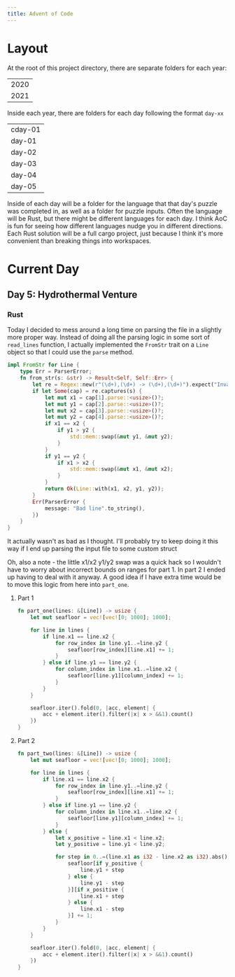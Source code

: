 ```yaml
---
title: Advent of Code
---
```


# Layout

At the root of this project directory, there are separate folders for
each year:

|      |
|------|
| 2020 |
| 2021 |

Inside each year, there are folders for each day following the format
`day-xx`

|         |
|---------|
| cday-01 |
| day-01  |
| day-02  |
| day-03  |
| day-04  |
| day-05  |

Inside of each day will be a folder for the language that that day's
puzzle was completed in, as well as a folder for puzzle inputs. Often
the language will be Rust, but there might be different languages for
each day. I think AoC is fun for seeing how different languages nudge
you in different directions. Each Rust solution will be a full cargo
project, just because I think it's more convenient than breaking things
into workspaces.

# Current Day

## Day 5: Hydrothermal Venture

### Rust

Today I decided to mess around a long time on parsing the file in a
slightly more proper way. Instead of doing all the parsing logic in some
sort of `read_lines` function, I actually implemented the `FromStr`
trait on a `Line` object so that I could use the `parse` method.

``` rust
impl FromStr for Line {
    type Err = ParserError;
    fn from_str(s: &str) -> Result<Self, Self::Err> {
        let re = Regex::new(r"(\d+),(\d+) -> (\d+),(\d+)").expect("Invalid regex");
        if let Some(cap) = re.captures(s) {
            let mut x1 = cap[1].parse::<usize>()?;
            let mut y1 = cap[2].parse::<usize>()?;
            let mut x2 = cap[3].parse::<usize>()?;
            let mut y2 = cap[4].parse::<usize>()?;
            if x1 == x2 {
                if y1 > y2 {
                    std::mem::swap(&mut y1, &mut y2);
                }
            }
            if y1 == y2 {
                if x1 > x2 {
                    std::mem::swap(&mut x1, &mut x2);
                }
            }
            return Ok(Line::with(x1, x2, y1, y2));
        }
        Err(ParserError {
            message: "Bad line".to_string(),
        })
    }
}
```

It actually wasn't as bad as I thought. I'll probably try to keep doing
it this way if I end up parsing the input file to some custom struct

Oh, also a note - the little x1/x2 y1/y2 swap was a quick hack so I
wouldn't have to worry about incorrect bounds on ranges for part 1. In
part 2 I ended up having to deal with it anyway. A good idea if I have
extra time would be to move this logic from here into `part_one`.

1.  Part 1

    ``` rust
    fn part_one(lines: &[Line]) -> usize {
        let mut seafloor = vec![vec![0; 1000]; 1000];

        for line in lines {
            if line.x1 == line.x2 {
                for row_index in line.y1..=line.y2 {
                    seafloor[row_index][line.x1] += 1;
                }
            } else if line.y1 == line.y2 {
                for column_index in line.x1..=line.x2 {
                    seafloor[line.y1][column_index] += 1;
                }
            }
        }

        seafloor.iter().fold(0, |acc, element| {
            acc + element.iter().filter(|x| x > &&1).count()
        })
    }
    ```

2.  Part 2

    ``` rust
    fn part_two(lines: &[Line]) -> usize {
        let mut seafloor = vec![vec![0; 1000]; 1000];

        for line in lines {
            if line.x1 == line.x2 {
                for row_index in line.y1..=line.y2 {
                    seafloor[row_index][line.x1] += 1;
                }
            } else if line.y1 == line.y2 {
                for column_index in line.x1..=line.x2 {
                    seafloor[line.y1][column_index] += 1;
                }
            } else {
                let x_positive = line.x1 < line.x2;
                let y_positive = line.y1 < line.y2;

                for step in 0..=(line.x1 as i32 - line.x2 as i32).abs() as usize {
                    seafloor[if y_positive {
                        line.y1 + step
                    } else {
                        line.y1 - step
                    }][if x_positive {
                        line.x1 + step
                    } else {
                        line.x1 - step
                    }] += 1;
                }
            }
        }

        seafloor.iter().fold(0, |acc, element| {
            acc + element.iter().filter(|x| x > &&1).count()
        })
    }
    ```
